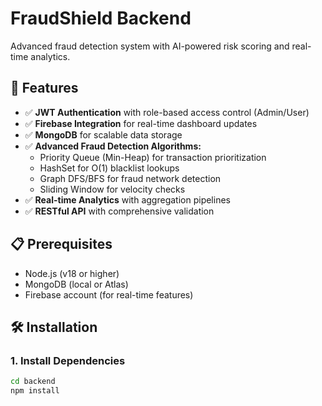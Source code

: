 # FraudShield Backend

Advanced fraud detection system with AI-powered risk scoring and real-time analytics.

## 🚀 Features

- ✅ **JWT Authentication** with role-based access control (Admin/User)
- ✅ **Firebase Integration** for real-time dashboard updates
- ✅ **MongoDB** for scalable data storage
- ✅ **Advanced Fraud Detection Algorithms:**
  - Priority Queue (Min-Heap) for transaction prioritization
  - HashSet for O(1) blacklist lookups
  - Graph DFS/BFS for fraud network detection
  - Sliding Window for velocity checks
- ✅ **Real-time Analytics** with aggregation pipelines
- ✅ **RESTful API** with comprehensive validation

## 📋 Prerequisites

- Node.js (v18 or higher)
- MongoDB (local or Atlas)
- Firebase account (for real-time features)

## 🛠️ Installation

### 1. Install Dependencies

```bash
cd backend
npm install

